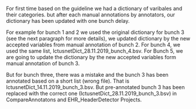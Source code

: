 For first time based on the guideline we had a dictionary of varibales and their categories.
but after each manual annotations by annotators, our dictionary has been updated with one bunch delay.

For example for bunch 1 and 2 we used the original dictionary
for bunch 3 (see the next paragraph for more details), we updated dictionary by the new accepted variables from manual annotation of bunch 2.
For bunch 4, we used the same list, IctusnetDict_28.11.2019_bunch_4.bsv.
For Bunch 5, we are going to update the dictionary by the new accepted variables form manual annotation of bunch 3.

But for bunch three, there was a mistake and the bunch 3 has been annotated based on a short list (wrong file). That is IctusnetDict_14.11.2019_bunch_3.bsv. 
But pre-annotated bunch 3 has been replaced with the correct one (IctusnetDict_28.11.2019_bunch_3.bsv) in CompareAnnotatons and EHR_HeaderDetector Projects.

 
